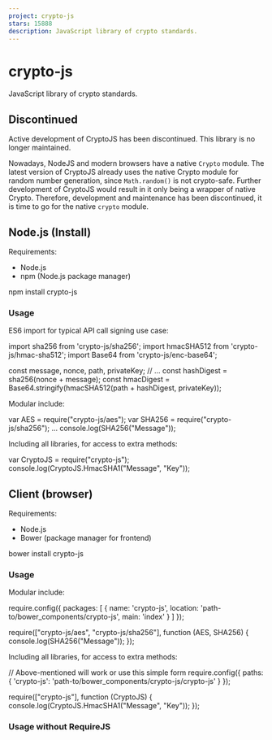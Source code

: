```yaml
---
project: crypto-js
stars: 15888
description: JavaScript library of crypto standards.
---
```


crypto-js
=========

JavaScript library of crypto standards.

Discontinued
------------

Active development of CryptoJS has been discontinued. This library is no longer maintained.

Nowadays, NodeJS and modern browsers have a native `Crypto` module. The latest version of CryptoJS already uses the native Crypto module for random number generation, since `Math.random()` is not crypto-safe. Further development of CryptoJS would result in it only being a wrapper of native Crypto. Therefore, development and maintenance has been discontinued, it is time to go for the native `crypto` module.

Node.js (Install)
-----------------

Requirements:

-   Node.js
-   npm (Node.js package manager)

npm install crypto-js

### Usage

ES6 import for typical API call signing use case:

import sha256 from 'crypto-js/sha256';
import hmacSHA512 from 'crypto-js/hmac-sha512';
import Base64 from 'crypto-js/enc-base64';

const message, nonce, path, privateKey; // ...
const hashDigest \= sha256(nonce + message);
const hmacDigest \= Base64.stringify(hmacSHA512(path + hashDigest, privateKey));

Modular include:

var AES \= require("crypto-js/aes");
var SHA256 \= require("crypto-js/sha256");
...
console.log(SHA256("Message"));

Including all libraries, for access to extra methods:

var CryptoJS \= require("crypto-js");
console.log(CryptoJS.HmacSHA1("Message", "Key"));

Client (browser)
----------------

Requirements:

-   Node.js
-   Bower (package manager for frontend)

bower install crypto-js

### Usage

Modular include:

require.config({
    packages: \[
        {
            name: 'crypto-js',
            location: 'path-to/bower\_components/crypto-js',
            main: 'index'
        }
    \]
});

require(\["crypto-js/aes", "crypto-js/sha256"\], function (AES, SHA256) {
    console.log(SHA256("Message"));
});

Including all libraries, for access to extra methods:

// Above-mentioned will work or use this simple form
require.config({
    paths: {
        'crypto-js': 'path-to/bower\_components/crypto-js/crypto-js'
    }
});

require(\["crypto-js"\], function (CryptoJS) {
    console.log(CryptoJS.HmacSHA1("Message", "Key"));
});

### Usage without RequireJS

<script type\="text/javascript" src\="path-to/bower\_components/crypto-js/crypto-js.js"\></script\>
<script type\="text/javascript"\>
    var encrypted \= CryptoJS.AES(...);
    var encrypted \= CryptoJS.SHA256(...);
</script\>

API
---

See: https://cryptojs.gitbook.io/docs/

### AES Encryption

#### Plain text encryption

var CryptoJS \= require("crypto-js");

// Encrypt
var ciphertext \= CryptoJS.AES.encrypt('my message', 'secret key 123').toString();

// Decrypt
var bytes  \= CryptoJS.AES.decrypt(ciphertext, 'secret key 123');
var originalText \= bytes.toString(CryptoJS.enc.Utf8);

console.log(originalText); // 'my message'

#### Object encryption

var CryptoJS \= require("crypto-js");

var data \= \[{id: 1}, {id: 2}\]

// Encrypt
var ciphertext \= CryptoJS.AES.encrypt(JSON.stringify(data), 'secret key 123').toString();

// Decrypt
var bytes  \= CryptoJS.AES.decrypt(ciphertext, 'secret key 123');
var decryptedData \= JSON.parse(bytes.toString(CryptoJS.enc.Utf8));

console.log(decryptedData); // \[{id: 1}, {id: 2}\]

### List of modules

-   `crypto-js/core`
-   `crypto-js/x64-core`
-   `crypto-js/lib-typedarrays`

* * *

-   `crypto-js/md5`
-   `crypto-js/sha1`
-   `crypto-js/sha256`
-   `crypto-js/sha224`
-   `crypto-js/sha512`
-   `crypto-js/sha384`
-   `crypto-js/sha3`
-   `crypto-js/ripemd160`

* * *

-   `crypto-js/hmac-md5`
-   `crypto-js/hmac-sha1`
-   `crypto-js/hmac-sha256`
-   `crypto-js/hmac-sha224`
-   `crypto-js/hmac-sha512`
-   `crypto-js/hmac-sha384`
-   `crypto-js/hmac-sha3`
-   `crypto-js/hmac-ripemd160`

* * *

-   `crypto-js/pbkdf2`

* * *

-   `crypto-js/aes`
-   `crypto-js/tripledes`
-   `crypto-js/rc4`
-   `crypto-js/rabbit`
-   `crypto-js/rabbit-legacy`
-   `crypto-js/evpkdf`

* * *

-   `crypto-js/format-openssl`
-   `crypto-js/format-hex`

* * *

-   `crypto-js/enc-latin1`
-   `crypto-js/enc-utf8`
-   `crypto-js/enc-hex`
-   `crypto-js/enc-utf16`
-   `crypto-js/enc-base64`

* * *

-   `crypto-js/mode-cfb`
-   `crypto-js/mode-ctr`
-   `crypto-js/mode-ctr-gladman`
-   `crypto-js/mode-ofb`
-   `crypto-js/mode-ecb`

* * *

-   `crypto-js/pad-pkcs7`
-   `crypto-js/pad-ansix923`
-   `crypto-js/pad-iso10126`
-   `crypto-js/pad-iso97971`
-   `crypto-js/pad-zeropadding`
-   `crypto-js/pad-nopadding`

Release notes
-------------

### 4.2.0

Change default hash algorithm and iteration's for PBKDF2 to prevent weak security by using the default configuration.

Custom KDF Hasher

Blowfish support

### 4.1.1

Fix module order in bundled release.

Include the browser field in the released package.json.

### 4.1.0

Added url safe variant of base64 encoding. 357

Avoid webpack to add crypto-browser package. 364

### 4.0.0

This is an update including breaking changes for some environments.

In this version `Math.random()` has been replaced by the random methods of the native crypto module.

For this reason CryptoJS might not run in some JavaScript environments without native crypto module. Such as IE 10 or before or React Native.

### 3.3.0

Rollback, `3.3.0` is the same as `3.1.9-1`.

The move of using native secure crypto module will be shifted to a new `4.x.x` version. As it is a breaking change the impact is too big for a minor release.

### 3.2.1

The usage of the native crypto module has been fixed. The import and access of the native crypto module has been improved.

### 3.2.0

In this version `Math.random()` has been replaced by the random methods of the native crypto module.

For this reason CryptoJS might does not run in some JavaScript environments without native crypto module. Such as IE 10 or before.

If it's absolute required to run CryptoJS in such an environment, stay with `3.1.x` version. Encrypting and decrypting stays compatible. But keep in mind `3.1.x` versions still use `Math.random()` which is cryptographically not secure, as it's not random enough.

This version came along with `CRITICAL` `BUG`.

DO NOT USE THIS VERSION! Please, go for a newer version!

### 3.1.x

The `3.1.x` are based on the original CryptoJS, wrapped in CommonJS modules.
